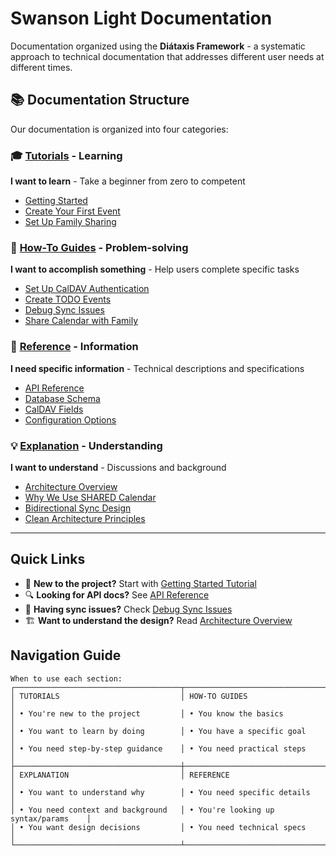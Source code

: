 # Swanson Light Documentation

Documentation organized using the **Diátaxis Framework** - a systematic approach to technical documentation that addresses different user needs at different times.

## 📚 Documentation Structure

Our documentation is organized into four categories:

### 🎓 [Tutorials](./tutorials/) - Learning
**I want to learn** - Take a beginner from zero to competent
- [Getting Started](./tutorials/01-getting-started.md)
- [Create Your First Event](./tutorials/02-first-event.md)
- [Set Up Family Sharing](./tutorials/03-family-sharing.md)

### 🔧 [How-To Guides](./how-to/) - Problem-solving
**I want to accomplish something** - Help users complete specific tasks
- [Set Up CalDAV Authentication](./how-to/setup-caldav-auth.md)
- [Create TODO Events](./how-to/create-todo-events.md)
- [Debug Sync Issues](./how-to/debug-sync-issues.md)
- [Share Calendar with Family](./how-to/share-with-family.md)

### 📖 [Reference](./reference/) - Information
**I need specific information** - Technical descriptions and specifications
- [API Reference](./reference/api.md)
- [Database Schema](./reference/database-schema.md)
- [CalDAV Fields](./reference/caldav-fields.md)
- [Configuration Options](./reference/configuration.md)

### 💡 [Explanation](./explanation/) - Understanding
**I want to understand** - Discussions and background
- [Architecture Overview](./explanation/architecture.md)
- [Why We Use SHARED Calendar](./explanation/shared-calendar-rationale.md)
- [Bidirectional Sync Design](./explanation/bidirectional-sync.md)
- [Clean Architecture Principles](./explanation/clean-architecture.md)

---

## Quick Links

- 🚀 **New to the project?** Start with [Getting Started Tutorial](./tutorials/01-getting-started.md)
- 🔍 **Looking for API docs?** See [API Reference](./reference/api.md)
- 🐛 **Having sync issues?** Check [Debug Sync Issues](./how-to/debug-sync-issues.md)
- 🏗️ **Want to understand the design?** Read [Architecture Overview](./explanation/architecture.md)

## Navigation Guide

```
When to use each section:
┌─────────────────────────────────────┬───────────────────────────────────────┐
│ TUTORIALS                           │ HOW-TO GUIDES                         │
│ • You're new to the project         │ • You know the basics                │
│ • You want to learn by doing        │ • You have a specific goal           │
│ • You need step-by-step guidance    │ • You need practical steps           │
├─────────────────────────────────────┼───────────────────────────────────────┤
│ EXPLANATION                         │ REFERENCE                             │
│ • You want to understand why        │ • You need specific details          │
│ • You need context and background   │ • You're looking up syntax/params    │
│ • You want design decisions         │ • You need technical specs           │
└─────────────────────────────────────┴───────────────────────────────────────┘
```
